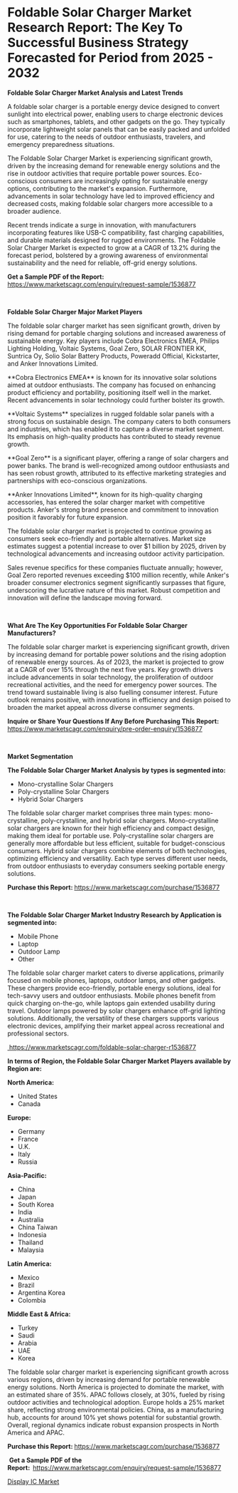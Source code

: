 <p><h1>Foldable Solar Charger Market Research Report: The Key To Successful Business Strategy Forecasted for Period from 2025 - 2032</h1></p><p><strong>Foldable Solar Charger Market Analysis and Latest Trends</strong></p>
<p><p>A foldable solar charger is a portable energy device designed to convert sunlight into electrical power, enabling users to charge electronic devices such as smartphones, tablets, and other gadgets on the go. They typically incorporate lightweight solar panels that can be easily packed and unfolded for use, catering to the needs of outdoor enthusiasts, travelers, and emergency preparedness situations.</p><p>The Foldable Solar Charger Market is experiencing significant growth, driven by the increasing demand for renewable energy solutions and the rise in outdoor activities that require portable power sources. Eco-conscious consumers are increasingly opting for sustainable energy options, contributing to the market's expansion. Furthermore, advancements in solar technology have led to improved efficiency and decreased costs, making foldable solar chargers more accessible to a broader audience.</p><p>Recent trends indicate a surge in innovation, with manufacturers incorporating features like USB-C compatibility, fast charging capabilities, and durable materials designed for rugged environments. The Foldable Solar Charger Market is expected to grow at a CAGR of 13.2% during the forecast period, bolstered by a growing awareness of environmental sustainability and the need for reliable, off-grid energy solutions.</p></p>
<p><strong>Get a Sample PDF of the Report:&nbsp;</strong> <a href="https://www.marketscagr.com/enquiry/request-sample/1536877?utm_campaign=2110&utm_medium=2&utm_source=Github&utm_content=ia&utm_term=06042025&utm_id=foldable-solar-charger">https://www.marketscagr.com/enquiry/request-sample/1536877</a></p>
<p>&nbsp;</p>
<p><strong>Foldable Solar Charger Major Market Players</strong></p>
<p><p>The foldable solar charger market has seen significant growth, driven by rising demand for portable charging solutions and increased awareness of sustainable energy. Key players include Cobra Electronics EMEA, Philips Lighting Holding, Voltaic Systems, Goal Zero, SOLAR FRONTIER KK, Suntrica Oy, Solio Solar Battery Products, Poweradd Official, Kickstarter, and Anker Innovations Limited.</p><p>**Cobra Electronics EMEA** is known for its innovative solar solutions aimed at outdoor enthusiasts. The company has focused on enhancing product efficiency and portability, positioning itself well in the market. Recent advancements in solar technology could further bolster its growth.</p><p>**Voltaic Systems** specializes in rugged foldable solar panels with a strong focus on sustainable design. The company caters to both consumers and industries, which has enabled it to capture a diverse market segment. Its emphasis on high-quality products has contributed to steady revenue growth.</p><p>**Goal Zero** is a significant player, offering a range of solar chargers and power banks. The brand is well-recognized among outdoor enthusiasts and has seen robust growth, attributed to its effective marketing strategies and partnerships with eco-conscious organizations.</p><p>**Anker Innovations Limited**, known for its high-quality charging accessories, has entered the solar charger market with competitive products. Anker's strong brand presence and commitment to innovation position it favorably for future expansion.</p><p>The foldable solar charger market is projected to continue growing as consumers seek eco-friendly and portable alternatives. Market size estimates suggest a potential increase to over $1 billion by 2025, driven by technological advancements and increasing outdoor activity participation.</p><p>Sales revenue specifics for these companies fluctuate annually; however, Goal Zero reported revenues exceeding $100 million recently, while Anker's broader consumer electronics segment significantly surpasses that figure, underscoring the lucrative nature of this market. Robust competition and innovation will define the landscape moving forward.</p></p>
<p>&nbsp;</p>
<p><strong>What Are The Key Opportunities For Foldable Solar Charger Manufacturers?</strong></p>
<p><p>The foldable solar charger market is experiencing significant growth, driven by increasing demand for portable power solutions and the rising adoption of renewable energy sources. As of 2023, the market is projected to grow at a CAGR of over 15% through the next five years. Key growth drivers include advancements in solar technology, the proliferation of outdoor recreational activities, and the need for emergency power sources. The trend toward sustainable living is also fuelling consumer interest. Future outlook remains positive, with innovations in efficiency and design poised to broaden the market appeal across diverse consumer segments.</p></p>
<p><strong>Inquire or Share Your Questions If Any Before Purchasing This Report:</strong> <a href="https://www.marketscagr.com/enquiry/pre-order-enquiry/1536877?utm_campaign=2110&utm_medium=2&utm_source=Github&utm_content=ia&utm_term=06042025&utm_id=foldable-solar-charger">https://www.marketscagr.com/enquiry/pre-order-enquiry/1536877</a></p>
<p>&nbsp;</p>
<p><strong>Market Segmentation</strong></p>
<p><strong>The Foldable Solar Charger Market Analysis by types is segmented into:</strong></p>
<p><ul><li>Mono-crystalline Solar Chargers</li><li>Poly-crystalline Solar Chargers</li><li>Hybrid Solar Chargers</li></ul></p>
<p><p>The foldable solar charger market comprises three main types: mono-crystalline, poly-crystalline, and hybrid solar chargers. Mono-crystalline solar chargers are known for their high efficiency and compact design, making them ideal for portable use. Poly-crystalline solar chargers are generally more affordable but less efficient, suitable for budget-conscious consumers. Hybrid solar chargers combine elements of both technologies, optimizing efficiency and versatility. Each type serves different user needs, from outdoor enthusiasts to everyday consumers seeking portable energy solutions.</p></p>
<p><strong>Purchase this Report:&nbsp;</strong><a href="https://www.marketscagr.com/purchase/1536877?utm_campaign=2110&utm_medium=2&utm_source=Github&utm_content=ia&utm_term=06042025&utm_id=foldable-solar-charger">https://www.marketscagr.com/purchase/1536877</a></p>
<p>&nbsp;</p>
<p><strong>The Foldable Solar Charger Market Industry Research by Application is segmented into:</strong></p>
<p><ul><li>Mobile Phone</li><li>Laptop</li><li>Outdoor Lamp</li><li>Other</li></ul></p>
<p><p>The foldable solar charger market caters to diverse applications, primarily focused on mobile phones, laptops, outdoor lamps, and other gadgets. These chargers provide eco-friendly, portable energy solutions, ideal for tech-savvy users and outdoor enthusiasts. Mobile phones benefit from quick charging on-the-go, while laptops gain extended usability during travel. Outdoor lamps powered by solar chargers enhance off-grid lighting solutions. Additionally, the versatility of these chargers supports various electronic devices, amplifying their market appeal across recreational and professional sectors.</p></p>
<p><a href="https://www.marketscagr.com/foldable-solar-charger-r1536877?utm_campaign=2110&utm_medium=2&utm_source=Github&utm_content=ia&utm_term=06042025&utm_id=foldable-solar-charger">&nbsp;https://www.marketscagr.com/foldable-solar-charger-r1536877</a></p>
<p><strong>In terms of Region, the Foldable Solar Charger Market Players available by Region are:</strong></p>
<p>
    <p> <strong> North America: </strong>
        <ul>
            <li>United States</li>
            <li>Canada</li>
        </ul>
        </p> 
    <p> <strong> Europe: </strong>
        <ul>
            <li>Germany</li>
            <li>France</li>
            <li>U.K.</li>
            <li>Italy</li>
            <li>Russia</li>
        </ul>
        </p> 
    <p> <strong> Asia-Pacific: </strong>
        <ul>
            <li>China</li>
            <li>Japan</li>
            <li>South Korea</li>
            <li>India</li>
            <li>Australia</li>
            <li>China Taiwan</li>
            <li>Indonesia</li>
            <li>Thailand</li>
            <li>Malaysia</li>
        </ul>
        </p> 
    <p> <strong> Latin America: </strong>
        <ul>
            <li>Mexico</li>
            <li>Brazil</li>
            <li>Argentina Korea</li>
            <li>Colombia</li>
        </ul>
        </p> 
    <p> <strong> Middle East & Africa: </strong>
        <ul>
            <li>Turkey</li>
            <li>Saudi</li>
            <li>Arabia</li>
            <li>UAE</li>
            <li>Korea</li>
        </ul>
    </p>
    </p>
<p><p>The foldable solar charger market is experiencing significant growth across various regions, driven by increasing demand for portable renewable energy solutions. North America is projected to dominate the market, with an estimated share of 35%. APAC follows closely, at 30%, fueled by rising outdoor activities and technological adoption. Europe holds a 25% market share, reflecting strong environmental policies. China, as a manufacturing hub, accounts for around 10% yet shows potential for substantial growth. Overall, regional dynamics indicate robust expansion prospects in North America and APAC.</p></p>
<p><strong>Purchase this Report: </strong><a href="https://www.marketscagr.com/purchase/1536877?utm_campaign=2110&utm_medium=2&utm_source=Github&utm_content=ia&utm_term=06042025&utm_id=foldable-solar-charger">https://www.marketscagr.com/purchase/1536877</a></p>
<p>&nbsp;<strong>Get a Sample PDF of the Report:&nbsp;&nbsp;</strong><a href="https://www.marketscagr.com/enquiry/request-sample/1536877?utm_campaign=2110&utm_medium=2&utm_source=Github&utm_content=ia&utm_term=06042025&utm_id=foldable-solar-charger">https://www.marketscagr.com/enquiry/request-sample/1536877</a></p>
<p><strong></strong></p>
<p><p><a href="https://github.com/JakirUddin651/Market-Research-Report-List-2/blob/main/display-ic-market.md?utm_campaign=2110&utm_medium=2&utm_source=Github&utm_content=ia&utm_term=06042025&utm_id=foldable-solar-charger">Display IC Market</a></p></p>